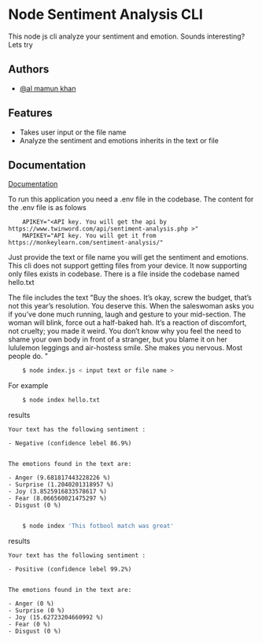 # Node Sentiment Analysis CLI

This node js cli analyze your sentiment and emotion. Sounds interesting? Lets try

## Authors

- [@al mamun khan](https://github.com/almamunkhan09)

## Features

- Takes user input or the file name
- Analyze the sentiment and emotions inherits in the text or file

## Documentation

[Documentation](https://linktodocumentation)

To run this application you need a .env file in the codebase. The content for the .env file is as folows

```
    APIKEY="<API key. You will get the api by https://www.twinword.com/api/sentiment-analysis.php >"
    MAPIKEY="API key. You will get it from https://monkeylearn.com/sentiment-analysis/"

```

Just provide the text or file name you will get the sentiment and emotions. This cli does not support getting files from your device. It now supporting only files exists in codebase. There is a file inside the codebase named hello.txt

The file includes the text "Buy the shoes. It’s okay, screw the budget, that’s not this year’s resolution. You deserve this. When the saleswoman asks you if you’ve done much running, laugh and gesture to your mid-section. The woman will blink, force out a half-baked hah. It’s a reaction of discomfort, not cruelty; you made it weird. You don’t know why you feel the need to shame your own body in front of a stranger, but you blame it on her lululemon leggings and air-hostess smile. She makes you nervous. Most people do.
"

```bash
    $ node index.js < input text or file name >

```

For example

```bash
    $ node index hello.txt
```

results

```
Your text has the following sentiment :

- Negative (confidence lebel 86.9%)


The emotions found in the text are:

- Anger (9.681817443228226 %)
- Surprise (1.2040201318957 %)
- Joy (3.8525916833578617 %)
- Fear (8.066560021475297 %)
- Disgust (0 %)

```

```bash

    $ node index 'This fotbool match was great'

```

results

```
Your text has the following sentiment :

- Positive (confidence lebel 99.2%)


The emotions found in the text are:

- Anger (0 %)
- Surprise (0 %)
- Joy (15.62723204660992 %)
- Fear (0 %)
- Disgust (0 %)

```
